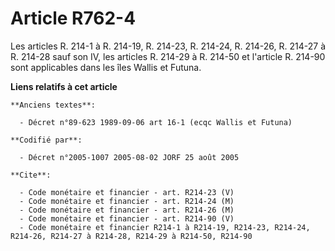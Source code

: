 # Article R762-4

Les articles R. 214-1 à R. 214-19, R. 214-23, R. 214-24, R. 214-26, R. 214-27 à R. 214-28 sauf son IV, les articles R. 214-29
à R. 214-50 et l'article R. 214-90 sont applicables dans les îles Wallis et Futuna.

**Liens relatifs à cet article**

	**Anciens textes**:

	  - Décret n°89-623 1989-09-06 art 16-1 (ecqc Wallis et Futuna)

	**Codifié par**:

	  - Décret n°2005-1007 2005-08-02 JORF 25 août 2005

	**Cite**:

	  - Code monétaire et financier - art. R214-23 (V)
	  - Code monétaire et financier - art. R214-24 (M)
	  - Code monétaire et financier - art. R214-26 (M)
	  - Code monétaire et financier - art. R214-90 (V)
	  - Code monétaire et financier R214-1 à R214-19, R214-23, R214-24, R214-26, R214-27 à R214-28, R214-29 à R214-50, R214-90
